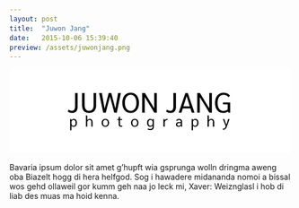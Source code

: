```yaml
---
layout: post
title:  "Juwon Jang"
date:   2015-10-06 15:39:40
preview: /assets/juwonjang.png
---
```


![Picture 1](/assets/juwonjang.png)

Bavaria ipsum dolor sit amet g’hupft wia gsprunga wolln dringma aweng oba Biazelt hogg di hera helfgod. Sog i hawadere midananda nomoi a bissal wos gehd ollaweil gor kumm geh naa jo leck mi, Xaver: Weiznglasl i hob di liab des muas ma hoid kenna.
